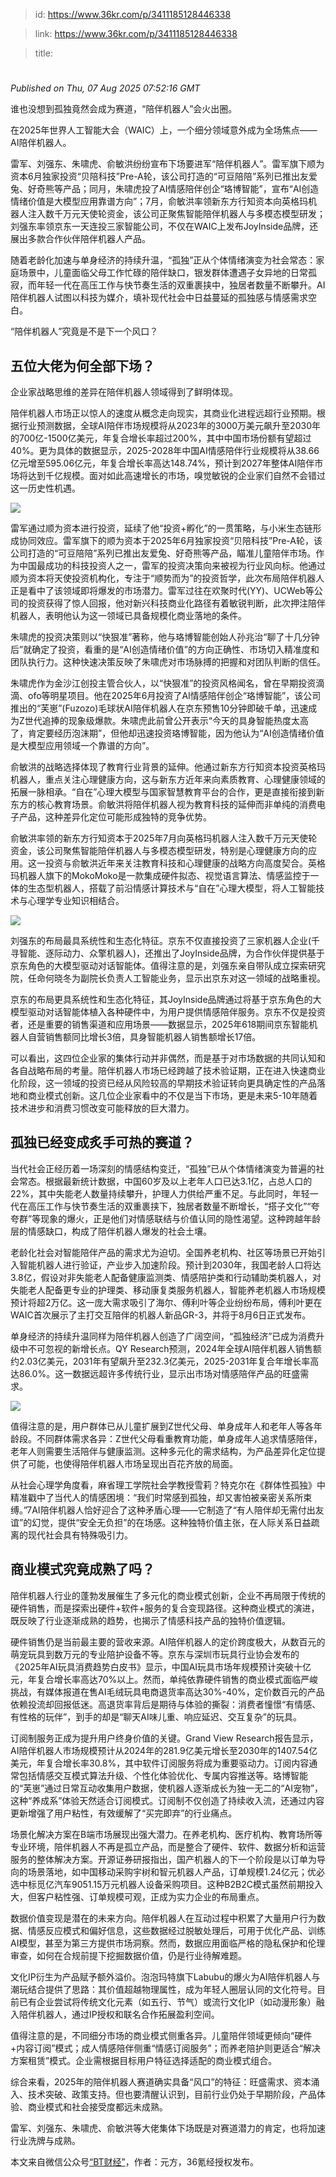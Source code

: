 > id: https://www.36kr.com/p/3411185128446338

> link: https://www.36kr.com/p/3411185128446338

> title: 

# 
_Published on Thu, 07 Aug 2025 07:52:16 GMT_

谁也没想到孤独竟然会成为赛道，“陪伴机器人”会火出圈。

在2025年世界人工智能大会（WAIC）上，一个细分领域意外成为全场焦点——AI陪伴机器人。

雷军、刘强东、朱啸虎、俞敏洪纷纷宣布下场要进军“陪伴机器人”。雷军旗下顺为资本6月独家投资“贝陪科技”Pre-A轮，该公司打造的“可豆陪陪”系列已推出友爱兔、好奇熊等产品；同月，朱啸虎投了AI情感陪伴创企“珞博智能”，宣布“AI创造情绪价值是大模型应用靠谱方向”；7月，俞敏洪率领新东方行知资本向英格玛机器人注入数千万元天使轮资金，该公司正聚焦智能陪伴机器人与多模态模型研发；刘强东率领京东一天连投三家智能公司，不仅在WAIC上发布JoyInside品牌，还展出多款合作伙伴陪伴机器人产品。

随着老龄化加速与单身经济的持续升温，“孤独”正从个体情绪演变为社会常态：家庭场景中，儿童面临父母工作忙碌的陪伴缺口，银发群体遭遇子女异地的日常孤寂，而年轻一代在高压工作与快节奏生活的双重裹挟中，独居者数量不断攀升。AI陪伴机器人试图以科技为媒介，填补现代社会中日益蔓延的孤独感与情感需求空白。

“陪伴机器人”究竟是不是下一个风口？

**五位大佬为何全部下场？**
---------------

企业家战略思维的差异在陪伴机器人领域得到了鲜明体现。

陪伴机器人市场正以惊人的速度从概念走向现实，其商业化进程远超行业预期。根据行业预测数据，全球AI陪伴市场规模将从2023年的3000万美元飙升至2030年的700亿-1500亿美元，年复合增长率超过200%，其中中国市场份额有望超过40%。更为具体的数据显示，2025-2028年中国AI情感陪伴行业规模将从38.66亿元增至595.06亿元，年复合增长率高达148.74%，预计到2027年整体AI陪伴市场将达到千亿规模。面对如此高速增长的市场，嗅觉敏锐的企业家们自然不会错过这一历史性机遇。

![](https://img.36krcdn.com/hsossms/20250806/v2_c829d6751c724581bcffd14a1e274677@5131460_oswg525294oswg1080oswg428_img_000?x-oss-process=image/format,jpg/interlace,1)

雷军通过顺为资本进行投资，延续了他“投资+孵化”的一贯策略，与小米生态链形成协同效应。雷军旗下的顺为资本于2025年6月独家投资“贝陪科技”Pre-A轮，该公司打造的“可豆陪陪”系列已推出友爱兔、好奇熊等产品，瞄准儿童陪伴市场。作为中国最成功的科技投资人之一，雷军的投资决策向来被视为行业风向标。他通过顺为资本将天使投资机构化，专注于“顺势而为”的投资哲学，此次布局陪伴机器人正是看中了该领域即将爆发的市场潜力。雷军过往在欢聚时代(YY)、UCWeb等公司的投资获得了惊人回报，他对新兴科技商业化路径有着敏锐判断，此次押注陪伴机器人，表明他认为这一领域已具备规模化商业落地的条件。

朱啸虎的投资决策则以“快狠准”著称，他与珞博智能创始人孙兆治“聊了十几分钟后”就确定了投资，看重的是“AI创造情绪价值”的方向正确性、市场切入精准度和团队执行力。这种快速决策反映了朱啸虎对市场脉搏的把握和对团队判断的信任。

朱啸虎作为金沙江创投主管合伙人，以“快狠准”的投资风格闻名，曾在早期投资滴滴、ofo等明星项目。他在2025年6月投资了AI情感陪伴创企“珞博智能”，该公司推出的“芙崽”(Fuzozo)毛球状AI陪伴机器人在京东预售10分钟即破千单，迅速成为Z世代追捧的现象级爆款。朱啸虎此前曾公开表示“今天的具身智能热度太高了，肯定要经历泡沫期”，但他却迅速投资珞博智能，因为他认为“AI创造情绪价值是大模型应用领域一个靠谱的方向”。

俞敏洪的战略选择体现了教育行业背景的延伸。他通过新东方行知资本投资英格玛机器人，重点关注心理健康方向，这与新东方近年来向素质教育、心理健康领域的拓展一脉相承。“自在”心理大模型与国家智慧教育平台的合作，更是直接衔接到新东方的核心教育场景。俞敏洪将陪伴机器人视为教育科技的延伸而非单纯的消费电子产品，这种差异化定位可能形成独特的竞争优势。

俞敏洪率领的新东方行知资本于2025年7月向英格玛机器人注入数千万元天使轮资金，该公司聚焦智能陪伴机器人与多模态模型研发，特别是心理健康方向的应用。这一投资与俞敏洪近年来关注教育科技和心理健康的战略方向高度契合。英格玛机器人旗下的MokoMoko是一款集成硬件拟态、视觉语言算法、情感监控于一体的生态型机器人，搭载了前沿情感计算技术与“自在”心理大模型，将人工智能技术与心理学专业知识相结合。

![](https://img.36krcdn.com/hsossms/20250806/v2_094174ceb1184960b5c5335c835ed3d6@5131460_oswg185278oswg1080oswg422_img_000?x-oss-process=image/format,jpg/interlace,1)

刘强东的布局最具系统性和生态化特征。京东不仅直接投资了三家机器人企业(千寻智能、逐际动力、众擎机器人)，还推出了JoyInside品牌，为合作伙伴提供基于京东角色的大模型驱动对话智能体。值得注意的是，刘强东亲自带队成立探索研究院，任命何晓冬为副院长负责人工智能业务，显示出京东对这一领域的战略重视。

京东的布局更具系统性和生态化特征，其JoyInside品牌通过将基于京东角色的大模型驱动对话智能体植入各种硬件中，为用户提供情感陪伴服务。京东不仅是投资者，还是重要的销售渠道和应用场景——数据显示，2025年618期间京东智能机器人自营销售额同比增长3倍，具身智能机器人销售额增长17倍。

可以看出，这四位企业家的集体行动并非偶然，而是基于对市场数据的共同认知和各自战略布局的考量。陪伴机器人市场已经跨越了技术验证期，正在进入快速商业化阶段，这一领域的投资已经从风险较高的早期技术验证转向更具确定性的产品落地和商业模式创新。这几位企业家看中的不仅是当下市场，更是未来5-10年随着技术进步和消费习惯改变可能释放的巨大潜力。

**孤独已经变成炙手可热的赛道？**
------------------

当代社会正经历着一场深刻的情感结构变迁，“孤独”已从个体情绪演变为普遍的社会常态。根据最新统计数据，中国60岁及以上老年人口已达3.1亿，占总人口的22%，其中失能老人数量持续攀升，护理人力供给严重不足。与此同时，年轻一代在高压工作与快节奏生活的双重裹挟下，独居者数量不断增长，“搭子文化”“夸夸群”等现象的爆火，正是他们对情感联结与价值认同的隐性渴望。这种跨越年龄层的情感缺口，构成了陪伴机器人爆发的社会土壤。

老龄化社会对智能陪伴产品的需求尤为迫切。全国养老机构、社区等场景已开始引入智能机器人进行验证，产业步入加速阶段。预计到2030年，我国老龄人口将达3.8亿，假设对非失能老人配备健康监测类、情感陪护类和行动辅助类机器人，对失能老人配备更专业的护理类、移动康复类服务机器人，智能养老机器人市场规模预计将超2万亿。这一庞大需求吸引了海尔、傅利叶等企业纷纷布局，傅利叶更在WAIC首次展示了主打交互陪伴的机器人新品GR-3，并将于8月6日正式发布。

单身经济的持续升温同样为陪伴机器人创造了广阔空间，“孤独经济”已成为消费升级中不可忽视的新增长点。QY Research预测，2024年全球AI陪伴机器人销售额约2.03亿美元，2031年有望飙升至232.3亿美元，2025-2031年复合年增长率高达86.0%。这一数据远超许多传统行业，显示出市场对情感陪伴产品的旺盛需求。

![](https://img.36krcdn.com/hsossms/20250806/v2_ad0ef29d86e44b5ea68b3da9d6f2e3f6@5131460_oswg331953oswg1080oswg425_img_000?x-oss-process=image/format,jpg/interlace,1)

值得注意的是，用户群体已从儿童扩展到Z世代父母、单身成年人和老年人等各年龄段。不同群体需求各异：Z世代父母看重教育功能，单身成年人追求情感陪伴，老年人则需要生活陪伴与健康监测。这种多元化的需求结构，为产品差异化定位提供了可能，也使得陪伴机器人市场呈现出百花齐放的局面。

从社会心理学角度看，麻省理工学院社会学教授雪莉？特克尔在《群体性孤独》中精准戳中了当代人的情感困境：“我们时常感到孤独，却又害怕被亲密关系所束缚。”7AI陪伴机器人恰好迎合了这种矛盾心理——它制造了“有人陪伴却无需付出友谊”的幻觉，提供“安全无负担”的在场感。这种独特价值主张，在人际关系日益疏离的现代社会具有特殊吸引力。

**商业模式究竟成熟了吗？**
---------------

陪伴机器人行业的蓬勃发展催生了多元化的商业模式创新，企业不再局限于传统的硬件销售，而是探索出硬件+软件+服务的复合变现路径。这种商业模式的演进，既反映了行业逐渐成熟的趋势，也揭示了情感科技产品的独特价值逻辑。

硬件销售仍是当前最主要的营收来源。AI陪伴机器人的定价跨度极大，从数百元的萌宠玩具到数万元的专业陪护设备不等。京东与深圳市玩具行业协会发布的《2025年AI玩具消费趋势白皮书》显示，中国AI玩具市场年规模预计突破十亿元，年复合增长率高达70%以上。然而，单纯依靠硬件销售的商业模式面临严峻挑战，有媒体报道在售AI毛绒玩具电商退货率高达30%-40%，定价数百元的产品依赖投流却回报低迷。高退货率背后是期待与体验的撕裂：消费者憧憬“有情感、有性格的玩伴”，到手的却是“聊天AI味儿重、响应延迟、交互复杂”的玩具。

订阅制服务正成为提升用户终身价值的关键。Grand View Research报告显示，AI陪伴机器人市场规模预计从2024年的281.9亿美元增长至2030年的1407.54亿美元，年复合增长率30.8%，其中软件订阅服务将成为重要驱动力。订阅内容通常包括情感交互模式算法升级、个性化体验优化、专属内容推送等。珞博智能的“芙崽”通过日常互动收集用户数据，使机器人逐渐成长为独一无二的“AI宠物”，这种“养成系”体验天然适合订阅模式。订阅制不仅创造了持续收入流，还通过内容更新增强了用户粘性，有效缓解了“买完即弃”的行业痛点。

场景化解决方案在B端市场展现出强大潜力。在养老机构、医疗机构、教育场所等专业环境，陪伴机器人不再是孤立产品，而是整合了硬件、软件、数据分析和运营服务的整体解决方案。开源证券研报指出，国产机器人的下一个阶段是以订单为导向的场景落地，如中国移动采购宇树和智元机器人产品，订单规模1.24亿元；优必选中标觅亿汽车9051.15万元机器人设备采购项目。这种B2B2C模式虽然前期投入大，但客户粘性强、订单规模可观，正成为实力企业的布局重点。

数据价值变现是潜在的未来方向。陪伴机器人在互动过程中积累了大量用户行为数据、情感反应模式和偏好信息，这些数据经过脱敏处理后，可用于优化产品、训练AI模型，甚至为第三方提供市场洞察。然而，数据应用面临严格的隐私保护和伦理审查，如何在合规前提下挖掘数据价值，仍是行业待解难题。

文化IP衍生为产品赋予额外溢价。泡泡玛特旗下Labubu的爆火为AI陪伴机器人与潮玩结合提供了思路：其价值超越物理属性，成为年轻人圈层认同的文化符号。目前已有企业尝试将传统文化元素（如五行、节气）或流行文化IP（如动漫形象）融入陪伴机器人，通过IP授权和联名合作拓展盈利空间。

值得注意的是，不同细分市场的商业模式侧重各异。儿童陪伴领域更倾向“硬件+内容订阅”模式；成人情感陪伴侧重“情感订阅服务”；而养老陪护则更适合“解决方案租赁”模式。企业需根据目标用户特征选择适配的商业模式组合。

综合来看，2025年的陪伴机器人赛道确实具备“风口”的特征：旺盛需求、资本涌入、技术突破、政策支持。但也要清醒认识到，目前行业仍处于早期阶段，产品体验、商业模式和社会接受度都远未成熟。

雷军、刘强东、朱啸虎、俞敏洪等大佬集体下场既是对赛道潜力的肯定，也将加速行业洗牌与成熟。

本文来自微信公众号[“BT财经”](https://mp.weixin.qq.com/s/kEIkUtXfNf0KkfSMYJh41Q)，作者：元方，36氪经授权发布。
